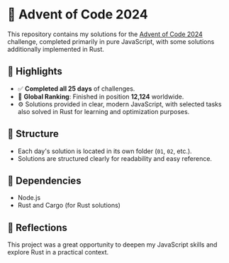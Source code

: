# 🎄 Advent of Code 2024

This repository contains my solutions for the [Advent of Code 2024](https://adventofcode.com/2024) challenge, completed primarily in pure JavaScript, with some solutions additionally implemented in Rust.

## 🚀 Highlights

* ✅ **Completed all 25 days** of challenges.
* 🏅 **Global Ranking**: Finished in position **12,124** worldwide.
* ⚙️ Solutions provided in clear, modern JavaScript, with selected tasks also solved in Rust for learning and optimization purposes.

## 📂 Structure

* Each day's solution is located in its own folder (`01`, `02`, etc.).
* Solutions are structured clearly for readability and easy reference.

## 📌 Dependencies

* Node.js
* Rust and Cargo (for Rust solutions)

## 📝 Reflections

This project was a great opportunity to deepen my JavaScript skills and explore Rust in a practical context.

